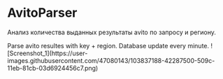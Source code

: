 # AvitoParser
<p>Анализ количества выданных результаты avito по запросу и региону.</p>
Parse avito resultes with key + region. Database update every minute. 
![Screenshot_1](https://user-images.githubusercontent.com/47080143/103837188-42287500-509c-11eb-81cb-03d6924456c7.png)
